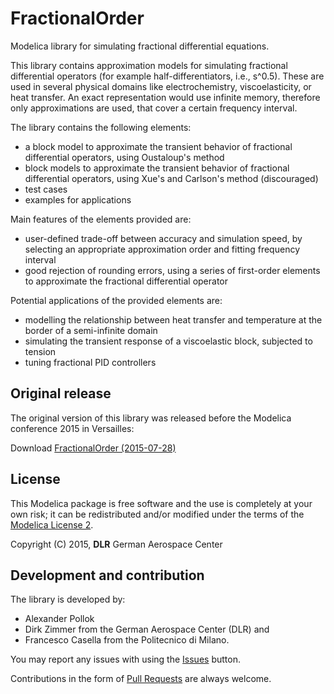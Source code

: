 FractionalOrder
=====

Modelica library for simulating fractional differential equations. 

This library contains approximation models for simulating fractional differential operators (for example half-differentiators, i.e., s^0.5). These are used in several physical domains like electrochemistry, viscoelasticity, or heat transfer. An exact representation would use infinite memory, therefore only approximations are used, that cover a certain frequency interval.

The library contains the following elements:
- a block model to approximate the transient behavior of fractional differential operators, using Oustaloup's method
- block models to approximate the transient behavior of fractional differential operators, using Xue's and Carlson's method (discouraged)
- test cases
- examples for applications

Main features of the elements provided are:
- user-defined trade-off between accuracy and simulation speed, by selecting an appropriate approximation order and fitting frequency interval
- good rejection of rounding errors, using a series of first-order elements to approximate the fractional differential operator

Potential applications of the provided elements are:
- modelling the relationship between heat transfer and temperature at the border of a semi-infinite domain
- simulating the transient response of a viscoelastic block, subjected to tension
- tuning fractional PID controllers


## Original release

The original version of this library was released before the Modelica conference 2015 in Versailles:

Download  [FractionalOrder (2015-07-28)](./FractionalOrder.mo)

## License

This Modelica package is free software and the use is completely at your own risk;
it can be redistributed and/or modified under the terms of the [Modelica License 2](https://modelica.org/licenses/ModelicaLicense2).


Copyright (C) 2015, **DLR** German Aerospace Center

## Development and contribution

The library is developed by:
 - Alexander Pollok
 - Dirk Zimmer
from the German Aerospace Center (DLR) and
 - Francesco Casella
from the Politecnico di Milano.


You may report any issues with using the [Issues](../../issues) button.

Contributions in the form of [Pull Requests](../../pulls) are always welcome.
